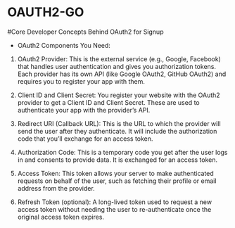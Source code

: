 # OAUTH2-GO
#Core Developer Concepts Behind OAuth2 for Signup
- OAuth2 Components You Need:
1. OAuth2 Provider: This is the external service (e.g., Google, Facebook) that handles user authentication and gives you authorization tokens. Each provider has its own API (like Google OAuth2, GitHub OAuth2) and requires you to register your app with them.

2. Client ID and Client Secret: You register your website with the OAuth2 provider to get a Client ID and Client Secret. These are used to authenticate your app with the provider’s API.

3. Redirect URI (Callback URL): This is the URL to which the provider will send the user after they authenticate. It will include the authorization code that you’ll exchange for an access token.

4. Authorization Code: This is a temporary code you get after the user logs in and consents to provide data. It is exchanged for an access token.

5. Access Token: This token allows your server to make authenticated requests on behalf of the user, such as fetching their profile or email address from the provider.

6. Refresh Token (optional): A long-lived token used to request a new access token without needing the user to re-authenticate once the original access token expires.
